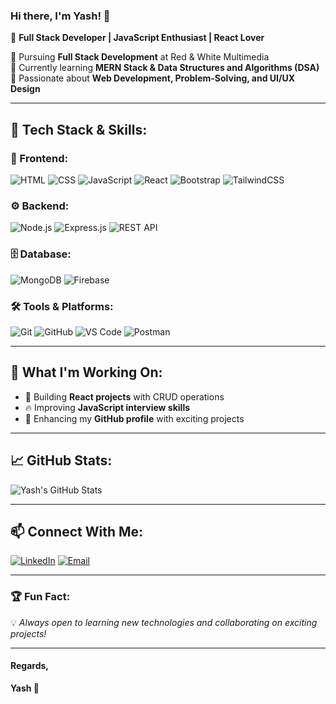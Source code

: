 ### Hi there, I'm Yash! 👋

🚀 **Full Stack Developer | JavaScript Enthusiast | React Lover**

🔹 Pursuing **Full Stack Development** at Red & White Multimedia  
🔹 Currently learning **MERN Stack & Data Structures and Algorithms (DSA)**  
🔹 Passionate about **Web Development, Problem-Solving, and UI/UX Design**  

---

## 🔧 Tech Stack & Skills:

### 🚀 Frontend:
![HTML](https://img.shields.io/badge/HTML5-E34F26?style=for-the-badge&logo=html5&logoColor=white)
![CSS](https://img.shields.io/badge/CSS3-1572B6?style=for-the-badge&logo=css3&logoColor=white)
![JavaScript](https://img.shields.io/badge/JavaScript-F7DF1E?style=for-the-badge&logo=javascript&logoColor=black)
![React](https://img.shields.io/badge/React-61DAFB?style=for-the-badge&logo=react&logoColor=black)
![Bootstrap](https://img.shields.io/badge/Bootstrap-563D7C?style=for-the-badge&logo=bootstrap&logoColor=white)
![TailwindCSS](https://img.shields.io/badge/Tailwind_CSS-38B2AC?style=for-the-badge&logo=tailwind-css&logoColor=white)

### ⚙️ Backend:
![Node.js](https://img.shields.io/badge/Node.js-339933?style=for-the-badge&logo=nodedotjs&logoColor=white)
![Express.js](https://img.shields.io/badge/Express.js-000000?style=for-the-badge&logo=express&logoColor=white)
![REST API](https://img.shields.io/badge/REST-API-blue?style=for-the-badge)

### 🗄️ Database:
![MongoDB](https://img.shields.io/badge/MongoDB-4EA94B?style=for-the-badge&logo=mongodb&logoColor=white)
![Firebase](https://img.shields.io/badge/Firebase-FFCA28?style=for-the-badge&logo=firebase&logoColor=black)

### 🛠 Tools & Platforms:
![Git](https://img.shields.io/badge/Git-F05032?style=for-the-badge&logo=git&logoColor=white)
![GitHub](https://img.shields.io/badge/GitHub-181717?style=for-the-badge&logo=github&logoColor=white)
![VS Code](https://img.shields.io/badge/VS%20Code-007ACC?style=for-the-badge&logo=visual-studio-code&logoColor=white)
![Postman](https://img.shields.io/badge/Postman-FF6C37?style=for-the-badge&logo=postman&logoColor=white)

---

## 🌱 What I'm Working On:
- 🚀 Building **React projects** with CRUD operations
- 🔥 Improving **JavaScript interview skills**
- 🎯 Enhancing my **GitHub profile** with exciting projects

---

## 📈 GitHub Stats:
![Yash's GitHub Stats](https://github-readme-stats.vercel.app/api?username=your-github-username&show_icons=true&theme=radical)

---

## 📫 Connect With Me:
[![LinkedIn](https://img.shields.io/badge/LinkedIn-0A66C2?style=for-the-badge&logo=linkedin&logoColor=white)]([https://www.linkedin.com/in/your-profile](https://www.linkedin.com/in/yash-panchal-6985312b0/))
[![Email](https://img.shields.io/badge/Email-D14836?style=for-the-badge&logo=gmail&logoColor=white)](yashraw111@gmail.com)

---

### 🏆 Fun Fact:
💡 *Always open to learning new technologies and collaborating on exciting projects!*  

---

#### Regards,
**Yash 🚀**
